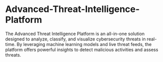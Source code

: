 # Advanced-Threat-Intelligence-Platform
The Advanced Threat Intelligence Platform is an all-in-one solution designed to analyze, classify, and visualize cybersecurity threats in real-time. By leveraging machine learning models and live threat feeds, the platform offers powerful insights to detect malicious activities and assess threats.
